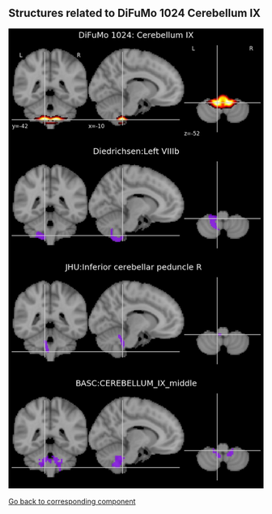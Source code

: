 


## Structures related to DiFuMo 1024 Cerebellum IX

![889](889.jpg "Structures related to DiFuMo 1024 Cerebellum IX")

[Go back to corresponding component](https://parietal-inria.github.io/DiFuMo/1024/html/889.html)